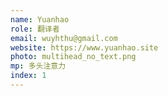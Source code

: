 ```yaml
---
name: Yuanhao
role: 翻译者
email: wuyhthu@gmail.com
website: https://www.yuanhao.site
photo: multihead_no_text.png
mp: 多头注意力
index: 1
---
```

